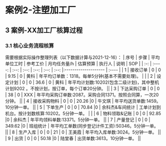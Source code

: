 # 案例2-注塑加工厂  



## 3 案例-XX加工厂核算过程

### 3.1 核心业务流程核算
需要根据实际操作整理列表（以下数据计算与2021-12-16）：
| 序号 | 步骤   | 平均单位工时 | 参考工价 | 月均任务量/h | 估算预算 | 执行人 | 说明 | SOP |
| :-: | :----: | :--:       | :--:   | :--:      | :--:   | :--:  |:-------------------- | :---- |
| 1 | 接收订单 |  0 | 0 | 9.15 | 0 | 黄科 | 年平均订单数：1318。每单5分钟(基本不需要处理)。 | |
| 2 | 设定计划 |  0 | 0 | 36.6 | 0 | 黄科 | 年平均计划数:10202(包含二级计划)，其中整机计划9202 。不按计划，按订单，每个订单20分钟。 ||
| 3 | 下达采购订单 |  0 | 0 | 38 | 0 | XXX | 年平均采购订单数:2087。采购合同1371。按照合同算，一次20分钟。 ||
| 4 | 接收采购物料 |  0 | 0 | 20.26 |0 | 牛文琪 | 年平均送货单数:1459。10分钟一单。 ||
| 5 | 下单生产 |  0 | 0 | 70.84 |0 | 余科杰&车间统计 | 工单计划到机台。按计划数核算:10202。5分钟一单。 | |
| 6 | 物料领取&记账 |  0 | 0 | 92.85 |0 | 余科杰 | 年平均领料单数:13371。5分钟一单。 ||
| 7 | 产量登记 |  0 | 0 | 349.62 |0 | 班组统计 | 年平均工单数(同步登记计件工资):50346。5分钟一单。 ||
| 8 | 生产入库 |  0 | 0 | 21 | 0 | 王美霞 | 年平均入库单数:3024。5分钟一单。 ||
| 9 | 出货 |  0 | 0 | 50.18 |0 | 陆堂春 | 出货单数:3613。10分钟一单。 ||

